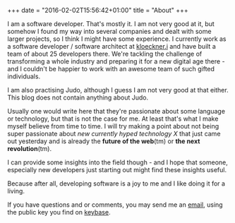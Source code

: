 +++
date = "2016-02-02T15:56:42+01:00"
title = "About"
+++

I am a software developer. That's mostly it. I am not very good at it, but somehow I found my way into several companies and dealt with some larger projects, so I think I might have some experience. I currently work as a software developer / software architect at [kloeckner.i](https://kloeckner-i.com) and have built a team of about 25 developers there. We're tackling the challenge of transforming a whole industry and preparing it for a new digital age there - and I couldn't be happier to work with an awesome team of such gifted individuals.

I am also practising Judo, although I guess I am not very good at that either. This blog does not contain anything about Judo.

Usually one would write here that they're passionate about some language or technology, but that is not the case for me. At least that's what I make myself believe from time to time. I will try making a point about not being super passionate about _new currently hyped technology X_ that just came out yesterday and is already the __future of the web__(tm) or __the next revolution__(tm).

I can provide some insights into the field though - and I hope that someone, especially new developers just starting out might find these insights useful.

Because after all, developing software is a joy to me and I like doing it for a living.

If you have questions and or comments, you may send me an [email](mailto:schnuffifk+blog@gmail.com), using the public key you find on [keybase](https://keybase.io/schnuffi).


